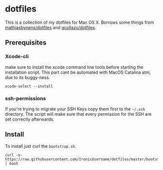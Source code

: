 # dotfiles

This is a collection of my dotfiles for Mac OS X. Borrows some things from [mathiasbynens/dotfiles](https://github.com/mathiasbynens/dotfiles) and [gcollazo/dotfiles](https://github.com/gcollazo/dotfiles).

## Prerequisites
### Xcode-cli
make sure to install the xcode command line tools before starting the installation script.
This part cant be automated with MacOS Catalina atm, due to its buggy-ness.

```
xcode-select --install
```
### ssh-permissions

If you're trying to migrate your SSH Keys copy them first to the `~/.ssh` directory.
The script will make sure that every permission for the SSH are set correctly afterwards.

## Install

To install just curl the `bootstrap.sh`.
```
curl -o- https://raw.githubusercontent.com/IronicUsername/dotfiles/master/bootstrap.sh | bash
```
